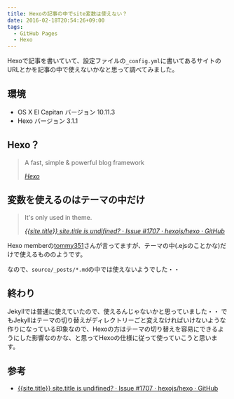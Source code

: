 ```yaml
---
title: Hexoの記事の中でsite変数は使えない？
date: 2016-02-18T20:54:26+09:00
tags:
  - GitHub Pages
  - Hexo
---
```


Hexoで記事を書いていて、設定ファイルの`_config.yml`に書いてあるサイトのURLとかを記事の中で使えないかなと思って調べてみました。

<!-- more -->

## 環境

* OS X El Capitan バージョン 10.11.3
* Hexo バージョン 3.1.1

## Hexo？

> A fast, simple & powerful blog framework
>
> <cite>[Hexo](https://hexo.io)</cite>

## 変数を使えるのはテーマの中だけ

> It's only used in theme.
>
> <cite>[{{site.title}} site.title is undifined? · Issue #1707 · hexojs/hexo · GitHub](https://github.com/hexojs/hexo/issues/1707)</cite>

Hexo memberの[tommy351](https://github.com/tommy351)さんが言ってますが、テーマの中(.ejsのことかな)だけで使えるもののようです。

なので、`source/_posts/*.md`の中では使えないようでした・・

## 終わり

Jekyllでは普通に使えていたので、使えるんじゃないかと思っていました・・
でもJekyllはテーマの切り替えがディレクトリーごと変えなければいけないような作りになっている印象なので、Hexoの方はテーマの切り替えを容易にできるようにした影響なのかな、と思ってHexoの仕様に従って使っていこうと思います。

## 参考

* [{{site.title}} site.title is undifined? · Issue #1707 · hexojs/hexo · GitHub](https://github.com/hexojs/hexo/issues/1707)
